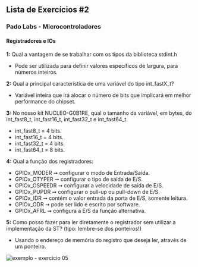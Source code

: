 <h2>Lista de Exercícios #2</h2> 
<h3>Pado Labs - Microcontroladores</h3> 
<h4>Registradores e IOs</h4>

<strong>1:</strong> Qual a vantagem de se trabalhar com os tipos da biblioteca stdint.h 
- Pode ser utilizada para definir valores específicos de largura, para números inteiros.

<strong>2:</strong> Qual a principal característica de uma variável do tipo int_fastX_t? 
- Variável inteira que irá alocar o número de bits que implicará em melhor performance do chipset.

<strong>3:</strong> No nosso kit NUCLEO-G0B1RE, qual o tamanho da variável, em bytes, do int_fast8_t, int_fast16_t, int_fast32_t e int_fast64_t.
- int_fast8_t = 4 bits.
- int_fast16_t = 4 bits.
- int_fast32_t = 4 bits.
- int_fast64_t = 8 bits.

<strong>4:</strong> Qual a função dos registradores: 
- GPIOx_MODER  ➞  configurar o modo de Entrada/Saída.
- GPIOx_OTYPER  ➞  configurar o tipo de saída de E/S.
- GPIOx_OSPEEDR  ➞  configurar a velocidade de saída de E/S.
- GPIOx_PUPDR  ➞  configurar o  pull-up ou pull-down de E/S.
- GPIOx_IDR  ➞  contém o valor entrada da porta de E/S, somente leitura.
- GPIOx_ODR ➞   pode ser lido e escrito por software.
- GPIOx_AFRL ➞  configura a E/S da função alternativa.

<strong>5:</strong> Como posso fazer para ler diretamente o registrador sem utilizar a implementação da ST? (tipo: lembre-se dos ponteiros!) 
- Usando o endereço de memória do registro que deseja ler, através de um ponteiro.
<img src="https://media.discordapp.net/attachments/938047508469395566/941010351682625596/unknown.png" alt="exemplo - exercicio 05">
